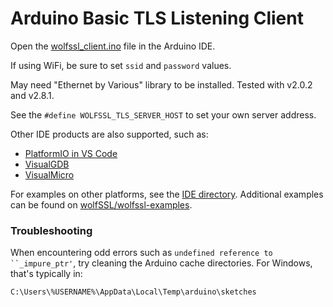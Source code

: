 # Arduino Basic TLS Listening Client

Open the [wolfssl_client.ino](./wolfssl_client.ino) file in the Arduino IDE.

If using WiFi, be sure to set `ssid` and `password` values.

May need "Ethernet by Various" library to be installed. Tested with v2.0.2 and v2.8.1.

See the `#define WOLFSSL_TLS_SERVER_HOST` to set your own server address.

Other IDE products are also supported, such as:

- [PlatformIO in VS Code](https://docs.platformio.org/en/latest/frameworks/arduino.html)
- [VisualGDB](https://visualgdb.com/tutorials/arduino/)
- [VisualMicro](https://www.visualmicro.com/)

For examples on other platforms, see the [IDE directory](https://github.com/wolfssl/wolfssl/tree/master/IDE).
Additional examples can be found on [wolfSSL/wolfssl-examples](https://github.com/wolfSSL/wolfssl-examples/).


### Troubleshooting

When encountering odd errors such as `undefined reference to ``_impure_ptr'`, try cleaning the Arduino
cache directories. For Windows, that's typically in:

```text
C:\Users\%USERNAME%\AppData\Local\Temp\arduino\sketches
```
